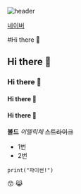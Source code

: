 ![header](https://capsule-render.vercel.app/api?type=wave&color=auto&height=300&section=header&text=깃허브%20특강&fontSize=90)

[네이버](https://naver.com)

#Hi there 👋
## Hi there 👋
### Hi there 👋
#### Hi there 👋
#### Hi there 👋

**볼드**
*이텔릭체*
~~스트라이크~~

* 1번
* 2번

```
print("파이썬!")
```

😙
😹


